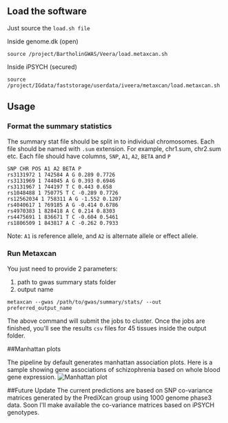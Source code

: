 



## Load the software


Just source the `load.sh file`

 Inside genome.dk (open)
```
source /project/BartholinGWAS/Veera/load.metaxcan.sh
```

Inside  iPSYCH (secured)
```
source /project/IGdata/faststorage/userdata/iveera/metaxcan/load.metaxcan.sh
```

## Usage 

### Format the summary statistics

The summary stat file should be split in to individual chromosomes. Each file should be named with `.sum` extension. For example, chr1.sum, chr2.sum etc. Each file should have columns, `SNP`,  `A1`, `A2`, `BETA` and `P`

```
SNP CHR POS A1 A2 BETA P
rs3131972 1 742584 A G 0.289 0.7726
rs3131969 1 744045 A G 0.393 0.6946
rs3131967 1 744197 T C 0.443 0.658
rs1048488 1 750775 T C -0.289 0.7726
rs12562034 1 758311 A G -1.552 0.1207
rs4040617 1 769185 A G -0.414 0.6786
rs4970383 1 828418 A C 0.214 0.8303
rs4475691 1 836671 T C -0.604 0.5461
rs1806509 1 843817 A C -0.262 0.7933
```
Note: `A1` is reference allele, and `A2` is alternate allele or effect allele. 

### Run Metaxcan

You just need to provide 2 parameters: 

1. path to gwas summary stats folder
2. output name 

```
metaxcan --gwas /path/to/gwas/summary/stats/ --out preferred_output_name
```

The above command will submit the jobs to cluster.  Once the jobs are finished, you'll see the results `csv` files for 45 tissues inside the output folder.

##Manhattan plots

The pipeline by default generates manhattan association plots. Here is a sample showing gene associations of schizophrenia based on whole blood gene expression. 
![Manhattan plot](https://github.com/veera-dr/Metaxcan.ipsych/blob/master/support/DGN-WB_0.5.db.csv.man.png)

##Future Update
The current predictions are based on SNP co-variance matrices generated by the PrediXcan group using 1000 genome phase3 data.  Soon I'll make available the co-variance matrices based on iPSYCH genotypes. 

